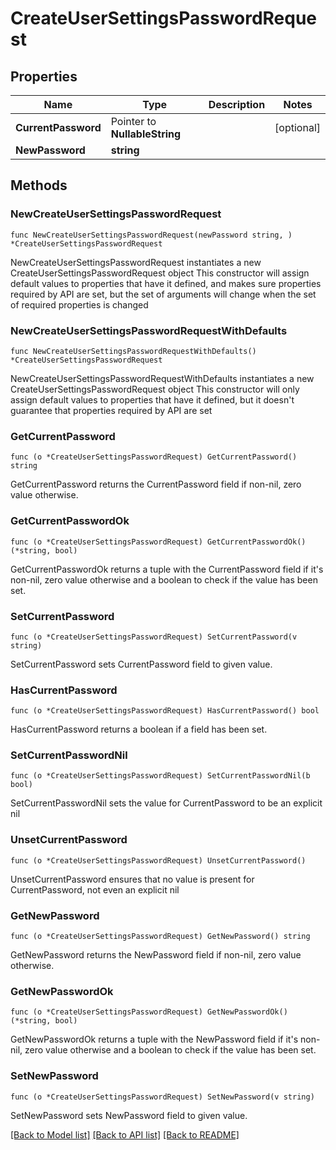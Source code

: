 # CreateUserSettingsPasswordRequest

## Properties

Name | Type | Description | Notes
------------ | ------------- | ------------- | -------------
**CurrentPassword** | Pointer to **NullableString** |  | [optional] 
**NewPassword** | **string** |  | 

## Methods

### NewCreateUserSettingsPasswordRequest

`func NewCreateUserSettingsPasswordRequest(newPassword string, ) *CreateUserSettingsPasswordRequest`

NewCreateUserSettingsPasswordRequest instantiates a new CreateUserSettingsPasswordRequest object
This constructor will assign default values to properties that have it defined,
and makes sure properties required by API are set, but the set of arguments
will change when the set of required properties is changed

### NewCreateUserSettingsPasswordRequestWithDefaults

`func NewCreateUserSettingsPasswordRequestWithDefaults() *CreateUserSettingsPasswordRequest`

NewCreateUserSettingsPasswordRequestWithDefaults instantiates a new CreateUserSettingsPasswordRequest object
This constructor will only assign default values to properties that have it defined,
but it doesn't guarantee that properties required by API are set

### GetCurrentPassword

`func (o *CreateUserSettingsPasswordRequest) GetCurrentPassword() string`

GetCurrentPassword returns the CurrentPassword field if non-nil, zero value otherwise.

### GetCurrentPasswordOk

`func (o *CreateUserSettingsPasswordRequest) GetCurrentPasswordOk() (*string, bool)`

GetCurrentPasswordOk returns a tuple with the CurrentPassword field if it's non-nil, zero value otherwise
and a boolean to check if the value has been set.

### SetCurrentPassword

`func (o *CreateUserSettingsPasswordRequest) SetCurrentPassword(v string)`

SetCurrentPassword sets CurrentPassword field to given value.

### HasCurrentPassword

`func (o *CreateUserSettingsPasswordRequest) HasCurrentPassword() bool`

HasCurrentPassword returns a boolean if a field has been set.

### SetCurrentPasswordNil

`func (o *CreateUserSettingsPasswordRequest) SetCurrentPasswordNil(b bool)`

 SetCurrentPasswordNil sets the value for CurrentPassword to be an explicit nil

### UnsetCurrentPassword
`func (o *CreateUserSettingsPasswordRequest) UnsetCurrentPassword()`

UnsetCurrentPassword ensures that no value is present for CurrentPassword, not even an explicit nil
### GetNewPassword

`func (o *CreateUserSettingsPasswordRequest) GetNewPassword() string`

GetNewPassword returns the NewPassword field if non-nil, zero value otherwise.

### GetNewPasswordOk

`func (o *CreateUserSettingsPasswordRequest) GetNewPasswordOk() (*string, bool)`

GetNewPasswordOk returns a tuple with the NewPassword field if it's non-nil, zero value otherwise
and a boolean to check if the value has been set.

### SetNewPassword

`func (o *CreateUserSettingsPasswordRequest) SetNewPassword(v string)`

SetNewPassword sets NewPassword field to given value.



[[Back to Model list]](../README.md#documentation-for-models) [[Back to API list]](../README.md#documentation-for-api-endpoints) [[Back to README]](../README.md)


